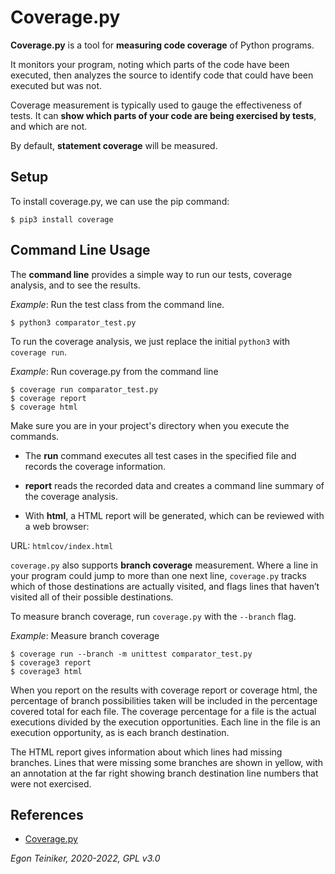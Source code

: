 # Coverage.py

**Coverage.py** is a tool for **measuring code coverage** of Python programs. 

It monitors your program, noting which parts of the code have been executed, 
then analyzes the source to identify code that could have been executed but was not.

Coverage measurement is typically used to gauge the effectiveness of tests. 
It can **show which parts of your code are being exercised by tests**, and which are not.

By default, **statement coverage** will be measured.


## Setup

To install coverage.py, we can use the pip command:
```
$ pip3 install coverage
```

## Command Line Usage

The **command line** provides a simple way to run our tests, coverage analysis, and to see the results.

_Example_: Run the test class from the command line.
```
$ python3 comparator_test.py 
```

To run the coverage analysis, we just replace the initial `python3` with `coverage run`.

_Example_: Run coverage.py from the command line
```
$ coverage run comparator_test.py
$ coverage report 
$ coverage html
```
Make sure you are in your project's directory when you execute the commands.
* The **run** command executes all test cases in the specified file and records the coverage
information. 

* **report** reads the recorded data and creates a command line summary of the 
coverage analysis.

* With **html**, a HTML report will be generated, which can be reviewed with a web browser:
 
URL: `htmlcov/index.html` 

`coverage.py` also supports **branch coverage** measurement. 
Where a line in your program could jump to more than one next line, `coverage.py` tracks 
which of those destinations are actually visited, and flags lines that haven’t visited 
all of their possible destinations.

To measure branch coverage, run `coverage.py` with the `--branch` flag.

_Example_: Measure branch coverage
```
$ coverage run --branch -m unittest comparator_test.py
$ coverage3 report 
$ coverage3 html
```
When you report on the results with coverage report or coverage html, 
the percentage of branch possibilities taken will be included in the 
percentage covered total for each file. The coverage percentage for a 
file is the actual executions divided by the execution opportunities. 
Each line in the file is an execution opportunity, as is each branch destination.

The HTML report gives information about which lines had missing branches. 
Lines that were missing some branches are shown in yellow, with an annotation 
at the far right showing branch destination line numbers that were not exercised.


## References

* [Coverage.py](https://coverage.readthedocs.io/en/6.3.2/)

*Egon Teiniker, 2020-2022, GPL v3.0*
